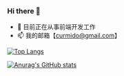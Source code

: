 ### Hi there 👋

- 🔭 目前正在从事前端开发工作
- 📫 我的邮箱【curmido@gmail.com】


[![Top Langs](https://github-readme-stats.vercel.app/api/top-langs/?username=dlgchg&layout=compact)](https://github.com/anuraghazra/github-readme-stats)

[![Anurag's GitHub stats](https://github-readme-stats.vercel.app/api?username=dlgchg&show_icons=true&theme=dracula)](https://github.com/anuraghazra/github-readme-stats)

